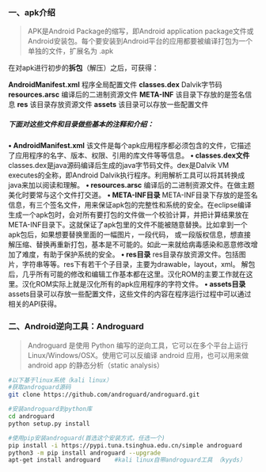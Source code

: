 ### 一、apk介绍

> APK是Android Package的缩写，即Android application package文件或Android安装包。每个要安装到Android平台的应用都要被编译打包为一个单独的文件，扩展名为 .apk

在对apk进行初步的**拆包**（解压）之后，可获得：

 **AndroidManifest.xml**  程序全局配置文件
  **classes.dex**                  Dalvik字节码
  **resources.arsc**            编译后的二进制资源文件
  **META-INF**                     该目录下存放的是签名信息
  **res**                                 该目录存放资源文件
  **assets**                            该目录可以存放一些配置文件

##### 下面对这些文件和目录做些基本的注释和介绍：

**• AndroidManifest.xml**
  该文件是每个apk应用程序都必须包含的文件，它描述了应用程序的名字、版本、权限、引用的库文件等等信息。
**• classes.dex文件** 
  classes.dex是java源码编译后生成的java字节码文件。dex是Dalvik VM executes的全称，即Android Dalvik执行程序。利用解析工具可以将其转换成java来加以阅读和理解。
**• resources.arsc** 
  编译后的二进制资源文件。在做主题美化时要常与这个文件打交道。
**• META-INF目录** 
  META-INF目录下存放的是签名信息，有三个签名文件，用来保证apk包的完整性和系统的安全。在eclipse编译生成一个apk包时，会对所有要打包的文件做一个校验计算，并把计算结果放在META-INF目录下。这就保证了apk包里的文件不能被随意替换。比如拿到一个apk包后，如果想要替换里面的一幅图片，一段代码， 或一段版权信息，想直接解压缩、替换再重新打包，基本是不可能的。如此一来就给病毒感染和恶意修改增加了难度，有助于保护系统的安全。
**• res目录** 
  res目录存放资源文件。包括图片，字符串等等。res下有若干个子目录，主要为drawable，layout，xml。
解包后，几乎所有可能的修改和编辑工作基本都在这里。汉化ROM的主要工作就在这里。汉化ROM实际上就是汉化所有的apk应用程序的字符文件。
**• assets目录**
  assets目录可以存放一些配置文件，这些文件的内容在程序运行过程中可以通过相关的API获得。

### 二、Android逆向工具：Androguard

> Androguard 是使用 Python 编写的逆向工具，它可以在多个平台上运行 Linux/Windows/OSX。使用它可以反编译 android 应用，也可以用来做 android app 的静态分析（static analysis）

```bash
#以下基于linux系统（kali linux）
#获取androguard源码
git clone https://github.com/androguard/androguard.git  

#安装androguard到python库
cd androguard                                           
python setup.py install

#使用pip安装androguard(首选这个安装方式，任选一个)
pip install -i https://pypi.tuna.tsinghua.edu.cn/simple androguard
python3 -m pip install androguard --upgrade  
apt-get install androguard    #kali linux自带androguard工具 （kyyds）
```
